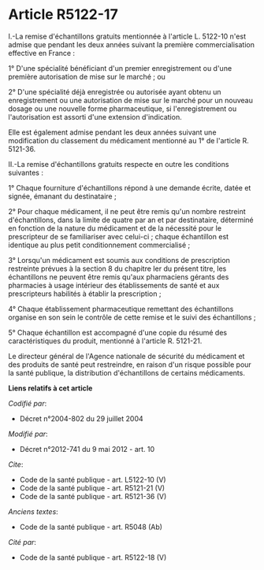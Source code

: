 # Article R5122-17

I.-La remise d'échantillons gratuits mentionnée à l'article L. 5122-10 n'est admise que pendant les deux années suivant la
première commercialisation effective en France : 

1° D'une spécialité bénéficiant d'un premier enregistrement ou d'une première autorisation de mise sur le marché ; ou 

2° D'une spécialité déjà enregistrée ou autorisée ayant obtenu un enregistrement ou une autorisation de mise sur le marché
pour un nouveau dosage ou une nouvelle forme pharmaceutique, si l'enregistrement ou l'autorisation est assorti d'une
extension d'indication. 

Elle est également admise pendant les deux années suivant une modification du classement du médicament mentionné au 1° de
l'article R. 5121-36. 

II.-La remise d'échantillons gratuits respecte en outre les conditions suivantes : 

1° Chaque fourniture d'échantillons répond à une demande écrite, datée et signée, émanant du destinataire ; 

2° Pour chaque médicament, il ne peut être remis qu'un nombre restreint d'échantillons, dans la limite de quatre par an et
par destinataire, déterminé en fonction de la nature du médicament et de la nécessité pour le prescripteur de se familiariser
avec celui-ci ; chaque échantillon est identique au plus petit conditionnement commercialisé ; 

3° Lorsqu'un médicament est soumis aux conditions de prescription restreinte prévues à la section 8 du chapitre Ier du
présent titre, les échantillons ne peuvent être remis qu'aux pharmaciens gérants des pharmacies à usage intérieur des
établissements de santé et aux prescripteurs habilités à établir la prescription ; 

4° Chaque établissement pharmaceutique remettant des échantillons organise en son sein le contrôle de cette remise et le
suivi des échantillons ; 

5° Chaque échantillon est accompagné d'une copie du résumé des caractéristiques du produit, mentionné à l'article R.
5121-21. 

Le directeur général de l'Agence nationale de sécurité du médicament et des produits de santé peut restreindre, en raison
d'un risque possible pour la santé publique, la distribution d'échantillons de certains médicaments.

**Liens relatifs à cet article**

_Codifié par_:

  - Décret n°2004-802 du 29 juillet 2004

_Modifié par_:

  - Décret n°2012-741 du 9 mai 2012 - art. 10

_Cite_:

  - Code de la santé publique - art. L5122-10 (V)
  - Code de la santé publique - art. R5121-21 (V)
  - Code de la santé publique - art. R5121-36 (V)

_Anciens textes_:

  - Code de la santé publique - art. R5048 (Ab)

_Cité par_:

  - Code de la santé publique - art. R5122-18 (V)
